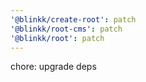 ```yaml
---
'@blinkk/create-root': patch
'@blinkk/root-cms': patch
'@blinkk/root': patch
---
```


chore: upgrade deps
